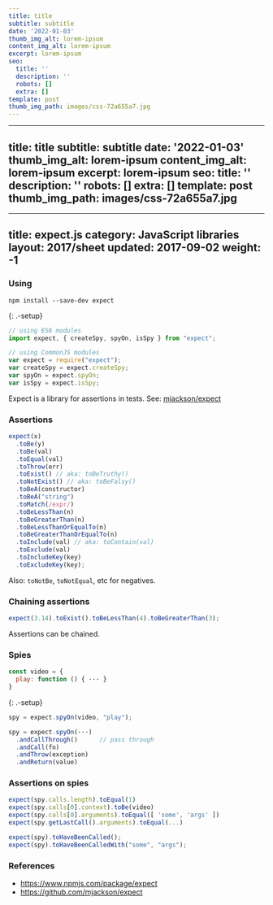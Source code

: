 ```yaml
---
title: title
subtitle: subtitle
date: '2022-01-03'
thumb_img_alt: lorem-ipsum
content_img_alt: lorem-ipsum
excerpt: lorem-ipsum
seo:
  title: ''
  description: ''
  robots: []
  extra: []
template: post
thumb_img_path: images/css-72a655a7.jpg
---
```

---
title: title
subtitle: subtitle
date: '2022-01-03'
thumb_img_alt: lorem-ipsum
content_img_alt: lorem-ipsum
excerpt: lorem-ipsum
seo:
  title: ''
  description: ''
  robots: []
  extra: []
template: post
thumb_img_path: images/css-72a655a7.jpg
---
---
title: expect.js
category: JavaScript libraries
layout: 2017/sheet
updated: 2017-09-02
weight: -1
---

### Using

```
npm install --save-dev expect
```

{: .-setup}

```js
// using ES6 modules
import expect, { createSpy, spyOn, isSpy } from "expect";
```

```js
// using CommonJS modules
var expect = require("expect");
var createSpy = expect.createSpy;
var spyOn = expect.spyOn;
var isSpy = expect.isSpy;
```

Expect is a library for assertions in tests.
See: [mjackson/expect](https://github.com/mjackson/expect)

### Assertions

```js
expect(x)
  .toBe(y)
  .toBe(val)
  .toEqual(val)
  .toThrow(err)
  .toExist() // aka: toBeTruthy()
  .toNotExist() // aka: toBeFalsy()
  .toBeA(constructor)
  .toBeA("string")
  .toMatch(/expr/)
  .toBeLessThan(n)
  .toBeGreaterThan(n)
  .toBeLessThanOrEqualTo(n)
  .toBeGreaterThanOrEqualTo(n)
  .toInclude(val) // aka: toContain(val)
  .toExclude(val)
  .toIncludeKey(key)
  .toExcludeKey(key);
```

Also: `toNotBe`, `toNotEqual`, etc for negatives.

### Chaining assertions

```js
expect(3.14).toExist().toBeLessThan(4).toBeGreaterThan(3);
```

Assertions can be chained.

### Spies

```js
const video = {
  play: function () { ··· }
}
```

{: .-setup}

```js
spy = expect.spyOn(video, "play");
```

```js
spy = expect.spyOn(···)
  .andCallThrough()      // pass through
  .andCall(fn)
  .andThrow(exception)
  .andReturn(value)
```

### Assertions on spies

```js
expect(spy.calls.length).toEqual(1)
expect(spy.calls[0].context).toBe(video)
expect(spy.calls[0].arguments).toEqual([ 'some', 'args' ])
expect(spy.getLastCall().arguments).toEqual(...)
```

```js
expect(spy).toHaveBeenCalled();
expect(spy).toHaveBeenCalledWith("some", "args");
```

### References

- <https://www.npmjs.com/package/expect>
- <https://github.com/mjackson/expect>
